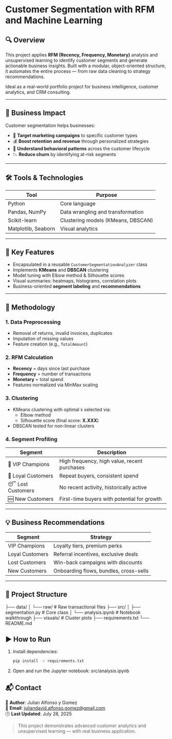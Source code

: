 # Customer Segmentation with RFM and Machine Learning

## 🔍 Overview

This project applies **RFM (Recency, Frequency, Monetary)** analysis and unsupervised learning to identify customer segments and generate actionable business insights. Built with a modular, object-oriented structure, it automates the entire process — from raw data cleaning to strategy recommendations.

Ideal as a real-world portfolio project for business intelligence, customer analytics, and CRM consulting.

---

## 💼 Business Impact

Customer segmentation helps businesses:

- 🎯 **Target marketing campaigns** to specific customer types
- 💰 **Boost retention and revenue** through personalized strategies
- 🧠 **Understand behavioral patterns** across the customer lifecycle
- 📉 **Reduce churn** by identifying at-risk segments

---

## 🛠️ Tools & Technologies

| Tool          | Purpose                           |
|---------------|------------------------------------|
| Python        | Core language                     |
| Pandas, NumPy | Data wrangling and transformation |
| Scikit-learn  | Clustering models (KMeans, DBSCAN)|
| Matplotlib, Seaborn | Visual analytics             |

---

## 🔧 Key Features

- Encapsulated in a reusable `CustomerSegmentationAnalyzer` class
- Implements **KMeans** and **DBSCAN** clustering
- Model tuning with Elbow method & Silhouette scores
- Visual summaries: heatmaps, histograms, correlation plots
- Business-oriented **segment labeling** and **recommendations**

---

## 🧪 Methodology

### 1. Data Preprocessing
- Removal of returns, invalid invoices, duplicates
- Imputation of missing values
- Feature creation (e.g., `TotalAmount`)

### 2. RFM Calculation
- **Recency** = days since last purchase
- **Frequency** = number of transactions
- **Monetary** = total spend
- Features normalized via MinMax scaling

### 3. Clustering
- KMeans clustering with optimal `k` selected via:
  - Elbow method
  - Silhouette score (final score: **X.XXX**)
- DBSCAN tested for non-linear clusters

### 4. Segment Profiling

| Segment         | Description                                           |
|-----------------|-------------------------------------------------------|
| 💎 VIP Champions | High frequency, high value, recent purchases         |
| 🌟 Loyal Customers | Repeat buyers, consistent spend                     |
| 😴 Lost Customers  | No recent activity, historically active             |
| 🆕 New Customers   | First-time buyers with potential for growth         |

---

## 💡 Business Recommendations

| Segment         | Strategy                                              |
|-----------------|-------------------------------------------------------|
| VIP Champions   | Loyalty tiers, premium perks                          |
| Loyal Customers | Referral incentives, exclusive deals                  |
| Lost Customers  | Win-back campaigns with discounts                     |
| New Customers   | Onboarding flows, bundles, cross-sells                |

---

## 📂 Project Structure
├── data/
│ └── raw/ # Raw transactional files
├── src/
│ ├── segmentation.py # Core class
│ └── analysis.ipynb # Notebook walkthrough
├── visuals/ # Cluster plots
├── requirements.txt
└── README.md

## ▶️ How to Run

1. Install dependencies:
   ```bash
   pip install -r requirements.txt
2. Open and run the Jupyter notebook:
    src/analysis.ipynb

## 📬 Contact

📌 **Author**: Julian Alfonso y Gomez  
📧 **Email**: juliandavid.alfonso.gomez@gmail.com  
🕒 **Last Updated**: July 28, 2025

> This project demonstrates advanced customer analytics and unsupervised learning — with real business application.
